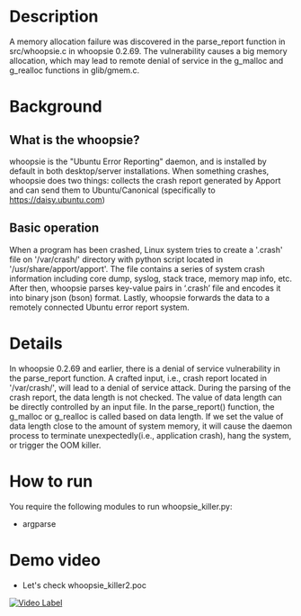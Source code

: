 # Description
A memory allocation failure was discovered in the parse_report function in src/whoopsie.c in whoopsie 0.2.69. 
The vulnerability causes a big memory allocation, which may lead to remote denial of service in the g_malloc and g_realloc functions in glib/gmem.c.

# Background 
## What is the whoopsie?
whoopsie is the "Ubuntu Error Reporting" daemon, and is installed by default in both desktop/server installations.
When something crashes, whoopsie does two things: collects the crash report generated by Apport and can send them to Ubuntu/Canonical (specifically to https://daisy.ubuntu.com)

## Basic operation
When a program has been crashed, Linux system tries to create a '.crash' file on '/var/crash/' directory with python script located in '/usr/share/apport/apport'.
The file contains a series of system crash information including core dump, syslog, stack trace, memory map info, etc.
After then, whoopsie parses key-value pairs in ‘.crash’ file and encodes it into binary json (bson) format.
Lastly, whoopsie forwards the data to a remotely connected Ubuntu error report system.

# Details
In whoopsie 0.2.69 and earlier, there is a denial of service vulnerability in the parse_report function. A crafted input, i.e., crash report located in '/var/crash/', will lead to a denial of service attack. During the parsing of the crash report, the data length is not checked.
The value of data length can be directly controlled by an input file. In the parse_report() function, the g_malloc or g_realloc is called based on data length. If we set the value of data length close to the amount of system memory, it will cause the daemon process to terminate unexpectedly(i.e., application crash), hang the system, or trigger the OOM killer.

# How to run
You require the following modules to run whoopsie_killer.py:
* argparse  

# Demo video
* Let's check whoopsie_killer2.poc

[![Video Label](https://img.youtube.com/vi/oZXGwC7PWYE/0.jpg)](https://youtu.be/oZXGwC7PWYE?t=0s) 
